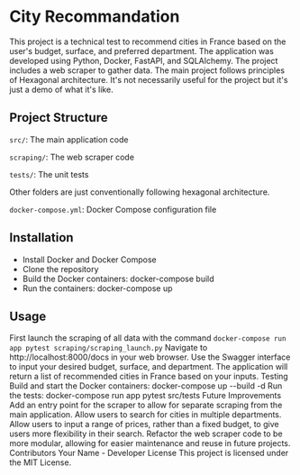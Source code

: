# City Recommandation
This project is a technical test to recommend cities in France based on the user's budget, surface, and preferred department. The application was developed using Python, Docker, FastAPI, and SQLAlchemy. The project includes a web scraper to gather data.
The main project follows principles of Hexagonal architecture. It's not necessarily useful for the project but it's just a demo of what it's like.

## Project Structure
`src/`: The main application code

`scraping/`: The web scraper code

`tests/`: The unit tests

Other folders are just conventionally following hexagonal architecture.

`docker-compose.yml`: Docker Compose configuration file

## Installation
- Install Docker and Docker Compose
- Clone the repository
- Build the Docker containers: docker-compose build
- Run the containers: docker-compose up

## Usage
First launch the scraping of all data with the command `docker-compose run app pytest scraping/scraping_launch.py`
Navigate to http://localhost:8000/docs in your web browser.
Use the Swagger interface to input your desired budget, surface, and department.
The application will return a list of recommended cities in France based on your inputs.
Testing
Build and start the Docker containers: docker-compose up --build -d
Run the tests: docker-compose run app pytest src/tests
Future Improvements
Add an entry point for the scraper to allow for separate scraping from the main application.
Allow users to search for cities in multiple departments.
Allow users to input a range of prices, rather than a fixed budget, to give users more flexibility in their search.
Refactor the web scraper code to be more modular, allowing for easier maintenance and reuse in future projects.
Contributors
Your Name - Developer
License
This project is licensed under the MIT License.